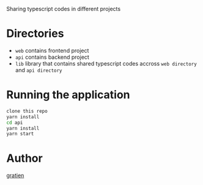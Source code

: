 Sharing typescript codes in different projects

# Directories
- ``web`` contains frontend project
- ``api`` contains backend project
- ``lib`` library that contains shared typescript codes accross ``web directory`` and ``api directory``

# Running the application
```bash
clone this repo
yarn install
cd api
yarn install
yarn start
```

# Author
[gratien](https://github.com/itsgratien)